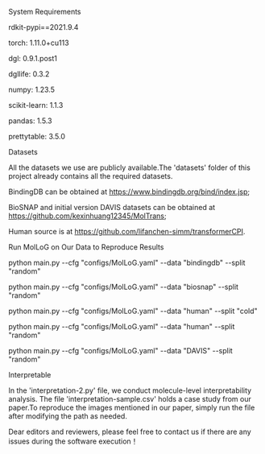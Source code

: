 System Requirements

rdkit-pypi==2021.9.4

torch: 1.11.0+cu113

dgl: 0.9.1.post1

dgllife: 0.3.2

numpy: 1.23.5

scikit-learn: 1.1.3

pandas: 1.5.3

prettytable: 3.5.0

Datasets

All the datasets we use are publicly available.The 'datasets' folder of this project already contains all the required datasets.

BindingDB can be obtained at https://www.bindingdb.org/bind/index.jsp;

BioSNAP and initial version DAVIS datasets can be obtained at https://github.com/kexinhuang12345/MolTrans;

Human source is at https://github.com/lifanchen-simm/transformerCPI.

Run MolLoG on Our Data to Reproduce Results

python main.py --cfg "configs/MolLoG.yaml" --data "bindingdb" --split "random"

python main.py --cfg "configs/MolLoG.yaml" --data "biosnap" --split "random"

python main.py --cfg "configs/MolLoG.yaml" --data "human" --split "cold"

python main.py --cfg "configs/MolLoG.yaml" --data "human" --split "random"

python main.py --cfg "configs/MolLoG.yaml" --data "DAVIS" --split "random"

Interpretable

In the 'interpretation-2.py' file, we conduct molecule-level interpretability analysis. The file 'interpretation-sample.csv' holds a case study from our paper.To reproduce the images mentioned in our paper, simply run the file after modifying the path as needed.

Dear editors and reviewers, please feel free to contact us if there are any issues during the software execution！
